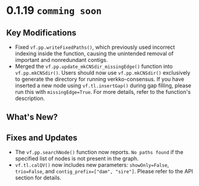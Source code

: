 # 0.1.19 `comming soon`

## Key Modifications
* Fixed `vf.pp.writeFixedPaths()`, which previously used incorrect indexing inside the function, causing the unintended removal of important and nonredundant contigs.
* Merged the `vf.pp.update_mkCNSdir_missingEdge()` function into `vf.pp.mkCNSdir()`. Users should now use `vf.pp.mkCNSdir()` exclusively to generate the directory for running verkko-consensus. If you have inserted a new node using `vf.tl.insertGap()` during gap filling, please run this with `missingEdge=True`. For more details, refer to the function's description.


## What's New?


## Fixes and Updates
* The `vf.pp.searchNode()` function now reports. `No paths found` if the specified list of nodes is not present in the graph.
* `vf.tl.calQV()` now includes new parameters: `showOnly=False`, `trio=False`, and `contig_prefix=["dam", "sire"]`. Please refer to the API section for details.